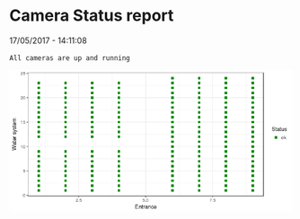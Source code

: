 Camera Status report
================
17/05/2017 - 14:11:08

    All cameras are up and running

![](camreport_files/figure-markdown_github/unnamed-chunk-2-1.png)

